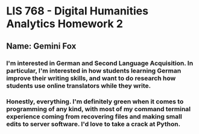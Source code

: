 # LIS 768 - Digital Humanities Analytics Homework 2

## Name: Gemini Fox

### I'm interested in German and Second Language Acquisition. In particular, I'm interested in how students learning German improve their writing skills, and want to do research how students use online translators while they write.

### Honestly, everything. I'm definitely green when it comes to programming of any kind, with most of my command terminal experience coming from recovering files and making small edits to server software. I'd love to take a crack at Python.